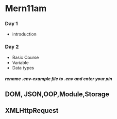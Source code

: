 # Mern11am
### Day 1
* introduction

### Day 2

* Basic Course
* Variable
* Data types


##### rename .env-example file to .env and enter your pin


## DOM, JSON,OOP,Module,Storage
## XMLHttpRequest